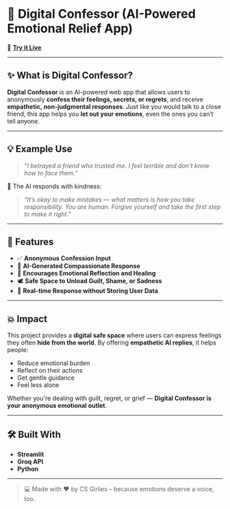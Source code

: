 # 🙏 Digital Confessor (AI-Powered Emotional Relief App)

🔗 **[Try it Live](https://digital-twin-cs-girlies.streamlit.app/)**

---

## ✨ What is Digital Confessor?

**Digital Confessor** is an AI-powered web app that allows users to anonymously **confess their feelings, secrets, or regrets**, and receive **empathetic, non-judgmental responses**. Just like you would talk to a close friend, this app helps you **let out your emotions**, even the ones you can’t tell anyone.

---

## 💡 Example Use

> *“I betrayed a friend who trusted me. I feel terrible and don’t know how to face them.”*

💬 The AI responds with kindness:
> *“It’s okay to make mistakes — what matters is how you take responsibility. You are human. Forgive yourself and take the first step to make it right.”*

---

## 🌟 Features

- ✅ **Anonymous Confession Input**
- 🤖 **AI-Generated Compassionate Response**
- 🧠 **Encourages Emotional Reflection and Healing**
- 🕊️ **Safe Space to Unload Guilt, Shame, or Sadness**
- 💬 **Real-time Response without Storing User Data**

---

## 💥 Impact

This project provides a **digital safe space** where users can express feelings they often **hide from the world**. By offering **empathetic AI replies**, it helps people:

- Reduce emotional burden
- Reflect on their actions
- Get gentle guidance
- Feel less alone

Whether you're dealing with guilt, regret, or grief — **Digital Confessor is your anonymous emotional outlet**.

---

## 🛠️ Built With

- **Streamlit**
- **Groq API**
- **Python**

---

> 💻 Made with ❤️ by CS Girlies – because emotions deserve a voice, too.
